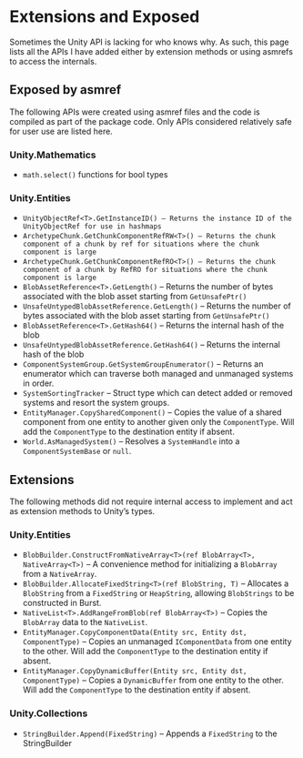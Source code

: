 # Extensions and Exposed

Sometimes the Unity API is lacking for who knows why. As such, this page lists
all the APIs I have added either by extension methods or using asmrefs to access
the internals.

## Exposed by asmref

The following APIs were created using asmref files and the code is compiled as
part of the package code. Only APIs considered relatively safe for user use are
listed here.

### Unity.Mathematics

-   `math.select()` functions for bool types

### Unity.Entities

-   `UnityObjectRef<T>.GetInstanceID() – Returns the instance ID of the
    UnityObjectRef for use in hashmaps`
-   `ArchetypeChunk.GetChunkComponentRefRW<T>() – Returns the chunk component of
    a chunk by ref for situations where the chunk component is large`
-   `ArchetypeChunk.GetChunkComponentRefRO<T>() – Returns the chunk component of
    a chunk by RefRO for situations where the chunk component is large`
-   `BlobAssetReference<T>.GetLength()` – Returns the number of bytes associated
    with the blob asset starting from `GetUnsafePtr()`
-   `UnsafeUntypedBlobAssetReference.GetLength()` – Returns the number of bytes
    associated with the blob asset starting from `GetUnsafePtr()`
-   `BlobAssetReference<T>.GetHash64()` – Returns the internal hash of the blob
-   `UnsafeUntypedBlobAssetReference.GetHash64()` – Returns the internal hash of
    the blob
-   `ComponentSystemGroup.GetSystemGroupEnumerator()` – Returns an enumerator
    which can traverse both managed and unmanaged systems in order.
-   `SystemSortingTracker` – Struct type which can detect added or removed
    systems and resort the system groups.
-   `EntityManager.CopySharedComponent()` – Copies the value of a shared
    component from one entity to another given only the `ComponentType`. Will
    add the `ComponentType` to the destination entity if absent.
-   `World.AsManagedSystem()` – Resolves a `SystemHandle` into a
    `ComponentSystemBase` or `null`.

## Extensions

The following methods did not require internal access to implement and act as
extension methods to Unity’s types.

### Unity.Entities

-   `BlobBuilder.ConstructFromNativeArray<T>(ref BlobArray<T>, NativeArray<T>)`
    – A convenience method for initializing a `BlobArray` from a `NativeArray`.
-   `BlobBuilder.AllocateFixedString<T>(ref BlobString, T)` – Allocates a
    `BlobString` from a `FixedString` or `HeapString`, allowing `BlobStrings` to
    be constructed in Burst.
-   `NativeList<T>.AddRangeFromBlob(ref BlobArray<T>)` – Copies the `BlobArray`
    data to the `NativeList`.
-   `EntityManager.CopyComponentData(Entity src, Entity dst, ComponentType)` –
    Copies an unmanaged `IComponentData` from one entity to the other. Will add
    the `ComponentType` to the destination entity if absent.
-   `EntityManager.CopyDynamicBuffer(Entity src, Entity dst, ComponentType)` –
    Copies a `DynamicBuffer` from one entity to the other. Will add the
    `ComponentType` to the destination entity if absent.

### Unity.Collections

-   `StringBuilder.Append(FixedString)` – Appends a `FixedString` to the
    StringBuilder
